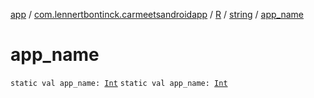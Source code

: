 [app](../../../index.md) / [com.lennertbontinck.carmeetsandroidapp](../../index.md) / [R](../index.md) / [string](index.md) / [app_name](./app_name.md)

# app_name

`static val app_name: `[`Int`](https://kotlinlang.org/api/latest/jvm/stdlib/kotlin/-int/index.html)
`static val app_name: `[`Int`](https://kotlinlang.org/api/latest/jvm/stdlib/kotlin/-int/index.html)